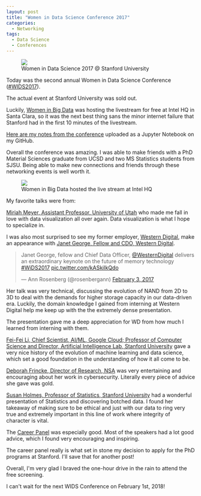 ```yaml
---
layout: post
title: "Women in Data Science Conference 2017"
categories:
  - Networking
tags:
  - Data Science
  - Conferences
---
```


<figure>
	<a href="https://danaoira.github.io/images/wids2017.jpg"><img src="https://danaoira.github.io/images/wids2017.jpg"></a>
	<figcaption>Women in Data Science 2017 @ Stanford University</figcaption>
</figure>

Today was the second annual Women in Data Science Conference ([#WIDS2017](https://twitter.com/hashtag/WIDS2017?src=hash)).

The actual event at Stanford University was sold out.

Luckily, [Women in Big Data](http://womeninbigdata.org) was hosting the livestream for free at Intel HQ in Santa Clara, so it was the next best thing sans the minor internet failure that Stanford had in the first 10 minutes of the livestream.

[Here are my notes from the conference](https://github.com/danaoira/Miscellaneous/blob/master/Notes/2017-02-03%20Women%20in%20Data%20Science%20Conference/2017-02-03-women-in-data-science-conference.ipynb) uploaded as a Jupyter Notebook on my GitHub.

Overall the conference was amazing. I was able to make friends with a PhD Material Sciences graduate from UCSD and two MS Statistics students from SJSU. Being able to make new connections and friends through these networking events is well worth it.

<figure>
	<a href="https://danaoira.github.io/images/women-in-data-science-conference-2017.jpg"><img src="https://danaoira.github.io/images/women-in-data-science-conference-2017.jpg"></a>
	<figcaption>Women in Big Data hosted the live stream at Intel HQ</figcaption>
</figure>

My favorite talks were from:

[Miriah Meyer, Assistant Professor, University of Utah](https://render.githubusercontent.com/view/ipynb?commit=d2aadb16dbe727cb4d868aa138d79e979036824c&enc_url=68747470733a2f2f7261772e67697468756275736572636f6e74656e742e636f6d2f64616e616f6972612f4d697363656c6c616e656f75732f643261616462313664626537323763623464383638616131333864373965393739303336383234632f4e6f7465732f323031372d30322d3033253230576f6d656e253230696e25323044617461253230536369656e6365253230436f6e666572656e63652f323031372d30322d30332d776f6d656e2d696e2d646174612d736369656e63652d636f6e666572656e63652e6970796e62&nwo=danaoira%2FMiscellaneous&path=Notes%2F2017-02-03+Women+in+Data+Science+Conference%2F2017-02-03-women-in-data-science-conference.ipynb&repository_id=65120766#10:15-10:35am:-Miriah-Meyer,-Assistant-Professor,-University-of-Utah) who made me fall in love with data visualization all over again. Data visualization is what I hope to specialize in.

I was also most surprised to see my former employer, [Western Digital](http://wdc.com), make an appearance with [Janet George, Fellow and CDO, Western Digital](https://render.githubusercontent.com/view/ipynb?commit=d2aadb16dbe727cb4d868aa138d79e979036824c&enc_url=68747470733a2f2f7261772e67697468756275736572636f6e74656e742e636f6d2f64616e616f6972612f4d697363656c6c616e656f75732f643261616462313664626537323763623464383638616131333864373965393739303336383234632f4e6f7465732f323031372d30322d3033253230576f6d656e253230696e25323044617461253230536369656e6365253230436f6e666572656e63652f323031372d30322d30332d776f6d656e2d696e2d646174612d736369656e63652d636f6e666572656e63652e6970796e62&nwo=danaoira%2FMiscellaneous&path=Notes%2F2017-02-03+Women+in+Data+Science+Conference%2F2017-02-03-women-in-data-science-conference.ipynb&repository_id=65120766#11:10-11:30am:-Janet-George,-Fellow-and-CDO,-Western-Digital).

<blockquote class="twitter-tweet center" data-lang="en"><p lang="en" dir="ltr">Janet George, fellow and Chief Data Officer, <a href="https://twitter.com/WesternDigital">@WesternDigital</a> delivers an extraordinary keynote on the future of memory technology <a href="https://twitter.com/hashtag/WiDS2017?src=hash">#WiDS2017</a> <a href="https://t.co/kASkiIkQdo">pic.twitter.com/kASkiIkQdo</a></p>&mdash; Ann  Rosenberg (@rosenbergann) <a href="https://twitter.com/rosenbergann/status/827660060071309313">February 3, 2017</a></blockquote>
<script async src="//platform.twitter.com/widgets.js" charset="utf-8"></script>

Her talk was very technical, discussing the evolution of NAND from 2D to 3D to deal with the demands for higher storage capacity in our data-driven era. Luckily, the domain knowledge I gained from interning at Western Digital help me keep up with the the extremely dense presentation.

The presentation gave me a deep appreciation for WD from how much I learned from interning with them.

[Fei-Fei Li, Chief Scientist, AI/ML, Google Cloud; Professor of Computer Science and Director, Artificial Intelligence Lab, Stanford University](https://render.githubusercontent.com/view/ipynb?commit=d2aadb16dbe727cb4d868aa138d79e979036824c&enc_url=68747470733a2f2f7261772e67697468756275736572636f6e74656e742e636f6d2f64616e616f6972612f4d697363656c6c616e656f75732f643261616462313664626537323763623464383638616131333864373965393739303336383234632f4e6f7465732f323031372d30322d3033253230576f6d656e253230696e25323044617461253230536369656e6365253230436f6e666572656e63652f323031372d30322d30332d776f6d656e2d696e2d646174612d736369656e63652d636f6e666572656e63652e6970796e62&nwo=danaoira%2FMiscellaneous&path=Notes%2F2017-02-03+Women+in+Data+Science+Conference%2F2017-02-03-women-in-data-science-conference.ipynb&repository_id=65120766#11:50am-12:10pm:-Fei-Fei-Li,-Chief-Scientist,-AI/ML,-Google-Cloud;-Professor-of-Computer-Science-and-Director,-Artificial-Intelligence-Lab,-Stanford-University) gave a very nice history of the evolution of machine learning and data science, which set a good foundation in the understanding of how it all come to be.

[Deborah Frincke, Director of Research, NSA](https://render.githubusercontent.com/view/ipynb?commit=d2aadb16dbe727cb4d868aa138d79e979036824c&enc_url=68747470733a2f2f7261772e67697468756275736572636f6e74656e742e636f6d2f64616e616f6972612f4d697363656c6c616e656f75732f643261616462313664626537323763623464383638616131333864373965393739303336383234632f4e6f7465732f323031372d30322d3033253230576f6d656e253230696e25323044617461253230536369656e6365253230436f6e666572656e63652f323031372d30322d30332d776f6d656e2d696e2d646174612d736369656e63652d636f6e666572656e63652e6970796e62&nwo=danaoira%2FMiscellaneous&path=Notes%2F2017-02-03+Women+in+Data+Science+Conference%2F2017-02-03-women-in-data-science-conference.ipynb&repository_id=65120766#Deborah-Frincke,-Director-of-Research,-NSA) was very entertaining and encouraging about her work in cybersecurity. Literally every piece of advice she gave was gold.

[Susan Holmes, Professor of Statistics, Stanford University](https://render.githubusercontent.com/view/ipynb?commit=d2aadb16dbe727cb4d868aa138d79e979036824c&enc_url=68747470733a2f2f7261772e67697468756275736572636f6e74656e742e636f6d2f64616e616f6972612f4d697363656c6c616e656f75732f643261616462313664626537323763623464383638616131333864373965393739303336383234632f4e6f7465732f323031372d30322d3033253230576f6d656e253230696e25323044617461253230536369656e6365253230436f6e666572656e63652f323031372d30322d30332d776f6d656e2d696e2d646174612d736369656e63652d636f6e666572656e63652e6970796e62&nwo=danaoira%2FMiscellaneous&path=Notes%2F2017-02-03+Women+in+Data+Science+Conference%2F2017-02-03-women-in-data-science-conference.ipynb&repository_id=65120766#Reproducible-Research) had a wonderful presentation of Statistics and discovering botched data. I found her takeaway of making sure to be ethical and just with our data to ring very true and extremely important in this line of work where integrity of character is vital.

The [Career Panel](https://render.githubusercontent.com/view/ipynb?commit=d2aadb16dbe727cb4d868aa138d79e979036824c&enc_url=68747470733a2f2f7261772e67697468756275736572636f6e74656e742e636f6d2f64616e616f6972612f4d697363656c6c616e656f75732f643261616462313664626537323763623464383638616131333864373965393739303336383234632f4e6f7465732f323031372d30322d3033253230576f6d656e253230696e25323044617461253230536369656e6365253230436f6e666572656e63652f323031372d30322d30332d776f6d656e2d696e2d646174612d736369656e63652d636f6e666572656e63652e6970796e62&nwo=danaoira%2FMiscellaneous&path=Notes%2F2017-02-03+Women+in+Data+Science+Conference%2F2017-02-03-women-in-data-science-conference.ipynb&repository_id=65120766#3:20-4:15pm-Career-Panel) was especially good. Most of the speakers had a lot good advice, which I found very encouraging and inspiring.

The career panel really is what set in stone my decision to apply for the PhD programs at Stanford. I'll save that for another post!

Overall, I'm very glad I braved the one-hour drive in the rain to attend the free screening.

I can't wait for the next WIDS Conference on February 1st, 2018!